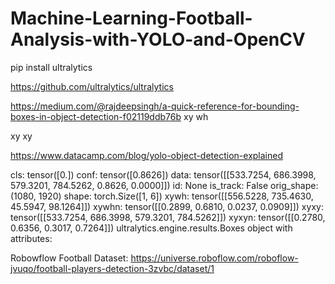# Machine-Learning-Football-Analysis-with-YOLO-and-OpenCV




pip install ultralytics




https://github.com/ultralytics/ultralytics


https://medium.com/@rajdeepsingh/a-quick-reference-for-bounding-boxes-in-object-detection-f02119ddb76b
xy wh 

xy xy



https://www.datacamp.com/blog/yolo-object-detection-explained




cls: tensor([0.])
conf: tensor([0.8626])
data: tensor([[533.7254, 686.3998, 579.3201, 784.5262,   0.8626,   0.0000]])
id: None
is_track: False
orig_shape: (1080, 1920)
shape: torch.Size([1, 6])
xywh: tensor([[556.5228, 735.4630,  45.5947,  98.1264]])
xywhn: tensor([[0.2899, 0.6810, 0.0237, 0.0909]])
xyxy: tensor([[533.7254, 686.3998, 579.3201, 784.5262]])
xyxyn: tensor([[0.2780, 0.6356, 0.3017, 0.7264]])
ultralytics.engine.results.Boxes object with attributes:




Robowflow Football Dataset: https://universe.roboflow.com/roboflow-jvuqo/football-players-detection-3zvbc/dataset/1
